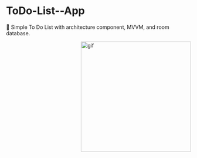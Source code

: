 # ToDo-List--App
📝 Simple To Do List with architecture component, MVVM, and room database.

<p><img align="right" alt="gif" src="https://github.com/mohammedalsharif/ToDo-List--App/blob/master/demo/preview.gif" width="300" style="max-width: 100%;"></p>
